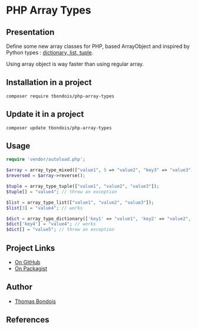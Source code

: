 PHP Array Types
=======================


Presentation
---------------
Define some new array classes for PHP, based ArrayObject and inspired by Python types : [dictionary, list, tuple][1].

Using array object is way faster than using regular array.

Installation in a project
---------------

```
composer require tbondois/php-array-types
```

Update it  in a project
---------------

```
composer update tbondois/php-array-types
```

Usage
---------------

```php
require 'vendor/autoload.php';

$array = array_type_mixed(["value1", 5 => "value2", "key3" => "value3"]);
$reversed = $array->reverse();

$tuple = array_type_tuple(["value1", "value2", "value3"]);
$tuple[] = "value4"; // throw an exception

$list = array_type_list(["value1", "value2", "value3"]);
$list[3] = "value4"; // works

$dict = array_type_dictionary(['key1' => "value1", 'key2' => "value2", 'key3' =>"value3"])
$dict['key4'] = "value4"; // works
$dict[] = "value5"; // throw an exception
```

Project Links
---------------
* [On GitHub][2]
* [On Packagist][4]

Author
---------------
* [Thomas Bondois][4]


References
---------------
[1]: https://en.wikiversity.org/wiki/Python_Programming/Tuples_and_Sets
[2]: https://github.com/tbondois/php-array-types
[3]: https://packagist.org/packages/tbondois/php-array-types
[4]: https://thomas.bondois.info
